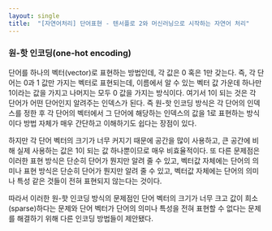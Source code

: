 ```yaml
---
layout: single
title:  "[자연어처리] 단어표현 - 텐서플로 2와 머신러닝으로 시작하는 자연어 처리"
---
```


### 원-핫 인코딩(one-hot encoding)
단어를 하나의 벡터(vector)로 표현하는 방법인데, 각 값은 0 혹은 1만 갖는다. 즉, 각 단어는 0과 1 값만 가지는 벡터로 표현되는데, 이름에서 알 수 있는 벡터   값 가운데 하나만 1이라는 값을 가지고 나머지는 모두 0 값을 가지는 방식이다. 여기서 1이 되는 것은 각 단어가 어떤 단어인지 알려주는 인덱스가 된다. 즉 원-핫 인코딩 방식은 각 단어의 인덱스를 정한 후 각 단어의 벡터에서 그 단어에 해당하는 인덱스의 값을 1로 표현하는 방식이다 방법 자체가 매우 간단하고 이해하기도 쉽다는 장점이 있다. 

하지만 각 단어 벡터의 크기가 너무 커지기 때문에 공간을 많이 사용하고, 큰 공간에 비해 실제 사용하는 값은 1이 되는 값 하나뿐이므로 매우 비효율적이다. 또 다른 문제점은 이러한 표현 방식은 단순히 단어가 뭔지만 알려 줄 수 있고, 벡터값 자체에는 단어의 의미나 표현 방식은 단순히 단어가 뭔지만 알려 줄 수 있고, 벡터값 자체에는 단어의 의미나 특성 같은 것들이 전혀 표현되지 않는다는 것이다. 

따라서 이러한 원-핫 인코딩 방식의 문제점인 단어 벡터의 크기가 너무 크고 값이 희소(sparse)하다는 문제와 단어 벡터가 단어의 의미나 특성을 전혀 표현할 수 없다는 문제를 해결하기 위해 다른 인코딩 방법들이 제안됐다.
